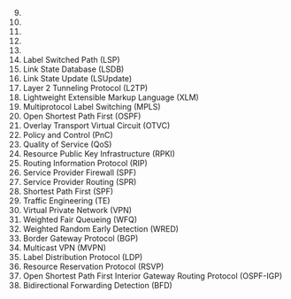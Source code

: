 


9. 
10. 
11. 
12. 
13. 
14. Label Switched Path (LSP)
15. Link State Database (LSDB)
16. Link State Update (LSUpdate)
17. Layer 2 Tunneling Protocol (L2TP)
18. Lightweight Extensible Markup Language (XLM)
19. Multiprotocol Label Switching (MPLS)
20. Open Shortest Path First (OSPF)
21. Overlay Transport Virtual Circuit (OTVC)
22. Policy and Control (PnC)
23. Quality of Service (QoS)
24. Resource Public Key Infrastructure (RPKI)
25. Routing Information Protocol (RIP)
26. Service Provider Firewall (SPF)
27. Service Provider Routing (SPR)
28. Shortest Path First (SPF)
29. Traffic Engineering (TE)
30. Virtual Private Network (VPN)
31. Weighted Fair Queueing (WFQ)
32. Weighted Random Early Detection (WRED)
33. Border Gateway Protocol (BGP)
34. Multicast VPN (MVPN)
35. Label Distribution Protocol (LDP)
36. Resource Reservation Protocol (RSVP)
37. Open Shortest Path First Interior Gateway Routing Protocol (OSPF-IGP)
38. Bidirectional Forwarding Detection (BFD)

